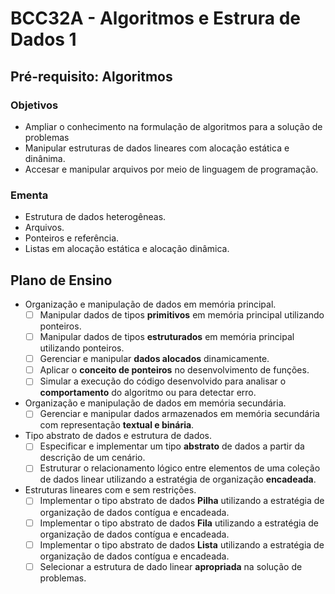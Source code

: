 # BCC32A - Algoritmos e Estrura de Dados 1

## Pré-requisito: Algoritmos

### Objetivos
- Ampliar o conhecimento na formulação de algoritmos para a solução de problemas
- Manipular estruturas de dados lineares com alocação estática e dinânima.
- Accesar e manipular arquivos por meio de linguagem de programação.

### Ementa
- Estrutura de dados heterogêneas.
- Arquivos.
- Ponteiros e referência.
- Listas em alocação estática e alocação dinâmica.

## Plano de Ensino
- Organização e manipulação de dados em memória principal.
    - [ ] Manipular dados de tipos **primitivos** em memória principal utilizando ponteiros.
    - [ ] Manipular dados de tipos **estruturados** em memória principal utilizando ponteiros.
    - [ ] Gerenciar e manipular **dados alocados** dinamicamente.
    - [ ] Aplicar o **conceito de ponteiros** no desenvolvimento de funções.
    - [ ] Simular a execução do código desenvolvido para analisar o **comportamento** do algoritmo ou para detectar erro.
- Organização e manipulação de dados em memória secundária.
    - [ ] Gerenciar e manipular dados armazenados em memória secundária com representação **textual e binária**.
- Tipo abstrato de dados e estrutura de dados.
    - [ ] Especificar e implementar um tipo **abstrato** de dados a partir da descrição de um cenário.
    - [ ] Estruturar o relacionamento lógico entre elementos de uma coleção de dados linear utilizando a estratégia de organização **encadeada**. 
- Estruturas lineares com e sem restrições.
    - [ ] Implementar o tipo abstrato de dados **Pilha** utilizando a estratégia de organização de dados contígua e encadeada.
    - [ ] Implementar o tipo abstrato de dados **Fila** utilizando a estratégia de organização de dados contígua e encadeada.
    - [ ] Implementar o tipo abstrato de dados **Lista** utilizando a estratégia de organização de dados contígua e encadeada.
    - [ ] Selecionar a estrutura de dado linear **apropriada** na solução de problemas.